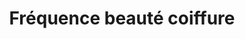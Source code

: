 ---
title: "Fréquence beauté coiffure"
url: /versailles/frequence-beaute-coiffure/
shop: coiffeur
---